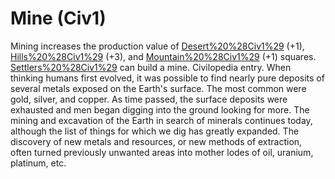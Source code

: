 # Mine (Civ1)

Mining increases the production value of [Desert%20%28Civ1%29](Desert) (+1), [Hills%20%28Civ1%29](Hills) (+3), and [Mountain%20%28Civ1%29](Mountain) (+1) squares. [Settlers%20%28Civ1%29](Settlers) can build a mine.
Civilopedia entry.
When thinking humans first evolved, it was possible to find nearly pure deposits of several metals exposed on the Earth's surface. The most common
were gold, silver, and copper. As time passed, the surface deposits were exhausted and men began digging into the ground looking for more. The mining
and excavation of the Earth in search of minerals continues today, although the list of things for which we dig has greatly expanded. The discovery of
new metals and resources, or new methods of extraction, often turned previously unwanted areas into mother lodes of oil, uranium, platinum, etc.